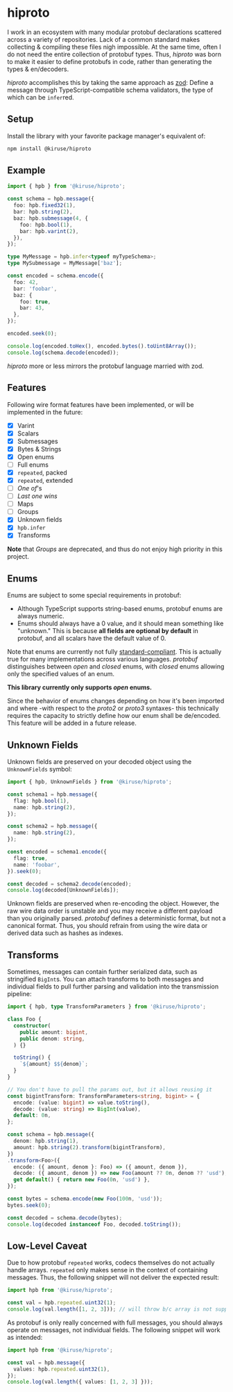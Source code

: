 # hiproto
I work in an ecosystem with many modular protobuf declarations scattered across a variety of
repositories. Lack of a common standard makes collecting & compiling these files nigh impossible.
At the same time, often I do not need the entire collection of protobuf types. Thus, *hiproto* was
born to make it easier to define protobufs in code, rather than generating the types & en/decoders.

*hiproto* accomplishes this by taking the same approach as [zod](https://github.com/colinhacks/zod):
Define a message through TypeScript-compatible schema validators, the type of which can be `infer`red.

## Setup
Install the library with your favorite package manager's equivalent of:

```bash
npm install @kiruse/hiproto
```

## Example
```ts
import { hpb } from '@kiruse/hiproto';

const schema = hpb.message({
  foo: hpb.fixed32(1),
  bar: hpb.string(2),
  baz: hpb.submessage(4, {
    foo: hpb.bool(1),
    bar: hpb.varint(2),
  }),
});

type MyMessage = hpb.infer<typeof myTypeSchema>;
type MySubmessage = MyMessage['baz'];

const encoded = schema.encode({
  foo: 42,
  bar: 'foobar',
  baz: {
    foo: true,
    bar: 43,
  },
});

encoded.seek(0);

console.log(encoded.toHex(), encoded.bytes().toUint8Array());
console.log(schema.decode(encoded));
```

*hiproto* more or less mirrors the protobuf language married with zod.

## Features
Following wire format features have been implemented, or will be implemented in the future:

- [x] Varint
- [x] Scalars
- [x] Submessages
- [x] Bytes & Strings
- [x] Open enums
- [ ] Full enums
- [x] `repeated`, packed
- [x] `repeated`, extended
- [ ] *One of*'s
- [ ] *Last one wins*
- [ ] Maps
- [ ] Groups
- [x] Unknown fields
- [x] `hpb.infer`
- [x] Transforms

**Note** that *Groups* are deprecated, and thus do not enjoy high priority in this project.

## Enums
Enums are subject to some special requirements in protobuf:

- Although TypeScript supports string-based enums, protobuf enums are always numeric.
- Enums should always have a 0 value, and it should mean something like "unknown." This is because
  **all fields are optional by default** in protobuf, and all scalars have the default value of 0.

Note that enums are currently not fully [standard-compliant](https://protobuf.dev/programming-guides/enum/).
This is actually true for many implementations across various languages. *protobuf* distinguishes
between *open* and *closed* enums, with *closed* enums allowing only the specified values of an enum.

**This library currently only supports *open* enums.**

Since the behavior of enums changes depending on how it's been imported and where -with respect to
the *proto2* or *proto3* syntaxes- this technically requires the capacity to strictly define how our
enum shall be de/encoded. This feature will be added in a future release.

## Unknown Fields
Unknown fields are preserved on your decoded object using the `UnknownFields` symbol:

```ts
import { hpb, UnknownFields } from '@kiruse/hiproto';

const schema1 = hpb.message({
  flag: hpb.bool(1),
  name: hpb.string(2),
});

const schema2 = hpb.message({
  name: hpb.string(2),
});

const encoded = schema1.encode({
  flag: true,
  name: 'foobar',
}).seek(0);

const decoded = schema2.decode(encoded);
console.log(decoded[UnknownFields]);
```

Unknown fields are preserved when re-encoding the object. However, the raw wire data order is
unstable and you may receive a different payload than you originally parsed. *protobuf* defines a
deterministic format, but not a canonical format. Thus, you should refrain from using the wire data
or derived data such as hashes as indexes.

## Transforms
Sometimes, messages can contain further serialized data, such as stringified `BigInt`s. You can
attach transforms to both messages and individual fields to pull further parsing and validation into
the transmission pipeline:

```ts
import { hpb, type TransformParameters } from '@kiruse/hiproto';

class Foo {
  constructor(
    public amount: bigint,
    public denom: string,
  ) {}

  toString() {
    `${amount} $${denom}`;
  }
}

// You don't have to pull the params out, but it allows reusing it
const bigintTransform: TransformParameters<string, bigint> = {
  encode: (value: bigint) => value.toString(),
  decode: (value: string) => BigInt(value),
  default: 0n,
};

const schema = hpb.message({
  denom: hpb.string(1),
  amount: hpb.string(2).transform(bigintTransform),
})
.transform<Foo>({
  encode: ({ amount, denom }: Foo) => ({ amount, denom }),
  decode: ({ amount, denom }) => new Foo(amount ?? 0n, denom ?? 'usd'),
  get default() { return new Foo(0n, 'usd') },
});

const bytes = schema.encode(new Foo(100n, 'usd'));
bytes.seek(0);

const decoded = schema.decode(bytes);
console.log(decoded instanceof Foo, decoded.toString());
```

## Low-Level Caveat
Due to how protobuf `repeated` works, codecs themselves do not actually handle arrays. `repeated`
only makes sense in the context of containing messages. Thus, the following snippet will not deliver
the expected result:

```ts
import hpb from '@kiruse/hiproto';

const val = hpb.repeated.uint32(1);
console.log(val.length([1, 2, 3])); // will throw b/c array is not supported by underlying codec
```

As protobuf is only really concerned with full messages, you should always operate on messages, not
individual fields. The following snippet will work as intended:

```ts
import hpb from '@kiruse/hiproto';

const val = hpb.message({
  values: hpb.repeated.uint32(1),
});
console.log(val.length({ values: [1, 2, 3] }));
```
